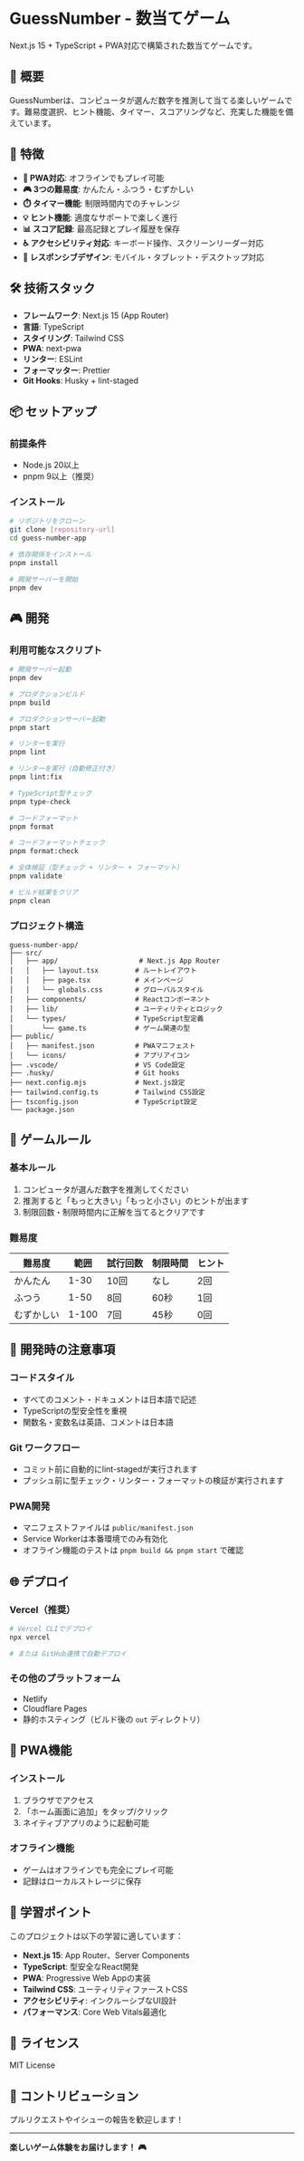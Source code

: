 # GuessNumber - 数当てゲーム

Next.js 15 + TypeScript + PWA対応で構築された数当てゲームです。

## 🎯 概要

GuessNumberは、コンピュータが選んだ数字を推測して当てる楽しいゲームです。難易度選択、ヒント機能、タイマー、スコアリングなど、充実した機能を備えています。

## 🚀 特徴

- **📱 PWA対応**: オフラインでもプレイ可能
- **🎮 3つの難易度**: かんたん・ふつう・むずかしい
- **⏱️ タイマー機能**: 制限時間内でのチャレンジ
- **💡 ヒント機能**: 適度なサポートで楽しく進行
- **📊 スコア記録**: 最高記録とプレイ履歴を保存
- **♿ アクセシビリティ対応**: キーボード操作、スクリーンリーダー対応
- **🎨 レスポンシブデザイン**: モバイル・タブレット・デスクトップ対応

## 🛠️ 技術スタック

- **フレームワーク**: Next.js 15 (App Router)
- **言語**: TypeScript
- **スタイリング**: Tailwind CSS
- **PWA**: next-pwa
- **リンター**: ESLint
- **フォーマッター**: Prettier
- **Git Hooks**: Husky + lint-staged

## 📦 セットアップ

### 前提条件

- Node.js 20以上
- pnpm 9以上（推奨）

### インストール

```bash
# リポジトリをクローン
git clone [repository-url]
cd guess-number-app

# 依存関係をインストール
pnpm install

# 開発サーバーを開始
pnpm dev
```

## 🎮 開発

### 利用可能なスクリプト

```bash
# 開発サーバー起動
pnpm dev

# プロダクションビルド
pnpm build

# プロダクションサーバー起動
pnpm start

# リンターを実行
pnpm lint

# リンターを実行（自動修正付き）
pnpm lint:fix

# TypeScript型チェック
pnpm type-check

# コードフォーマット
pnpm format

# コードフォーマットチェック
pnpm format:check

# 全体検証（型チェック + リンター + フォーマット）
pnpm validate

# ビルド結果をクリア
pnpm clean
```

### プロジェクト構造

```
guess-number-app/
├── src/
│   ├── app/                    # Next.js App Router
│   │   ├── layout.tsx         # ルートレイアウト
│   │   ├── page.tsx           # メインページ
│   │   └── globals.css        # グローバルスタイル
│   ├── components/            # Reactコンポーネント
│   ├── lib/                   # ユーティリティとロジック
│   └── types/                 # TypeScript型定義
│       └── game.ts            # ゲーム関連の型
├── public/
│   ├── manifest.json          # PWAマニフェスト
│   └── icons/                 # アプリアイコン
├── .vscode/                   # VS Code設定
├── .husky/                    # Git hooks
├── next.config.mjs            # Next.js設定
├── tailwind.config.ts         # Tailwind CSS設定
├── tsconfig.json              # TypeScript設定
└── package.json
```

## 🎲 ゲームルール

### 基本ルール
1. コンピュータが選んだ数字を推測してください
2. 推測すると「もっと大きい」「もっと小さい」のヒントが出ます
3. 制限回数・制限時間内に正解を当てるとクリアです

### 難易度

| 難易度 | 範囲 | 試行回数 | 制限時間 | ヒント |
|--------|------|----------|----------|--------|
| かんたん | 1-30 | 10回 | なし | 2回 |
| ふつう | 1-50 | 8回 | 60秒 | 1回 |
| むずかしい | 1-100 | 7回 | 45秒 | 0回 |

## 🔧 開発時の注意事項

### コードスタイル
- すべてのコメント・ドキュメントは日本語で記述
- TypeScriptの型安全性を重視
- 関数名・変数名は英語、コメントは日本語

### Git ワークフロー
- コミット前に自動的にlint-stagedが実行されます
- プッシュ前に型チェック・リンター・フォーマットの検証が実行されます

### PWA開発
- マニフェストファイルは `public/manifest.json`
- Service Workerは本番環境でのみ有効化
- オフライン機能のテストは `pnpm build && pnpm start` で確認

## 🌐 デプロイ

### Vercel（推奨）
```bash
# Vercel CLIでデプロイ
npx vercel

# または GitHub連携で自動デプロイ
```

### その他のプラットフォーム
- Netlify
- Cloudflare Pages
- 静的ホスティング（ビルド後の `out` ディレクトリ）

## 📱 PWA機能

### インストール
1. ブラウザでアクセス
2. 「ホーム画面に追加」をタップ/クリック
3. ネイティブアプリのように起動可能

### オフライン機能
- ゲームはオフラインでも完全にプレイ可能
- 記録はローカルストレージに保存

## 🎯 学習ポイント

このプロジェクトは以下の学習に適しています：

- **Next.js 15**: App Router、Server Components
- **TypeScript**: 型安全なReact開発
- **PWA**: Progressive Web Appの実装
- **Tailwind CSS**: ユーティリティファーストCSS
- **アクセシビリティ**: インクルーシブなUI設計
- **パフォーマンス**: Core Web Vitals最適化

## 📄 ライセンス

MIT License

## 🤝 コントリビューション

プルリクエストやイシューの報告を歓迎します！

---

**楽しいゲーム体験をお届けします！ 🎮**
